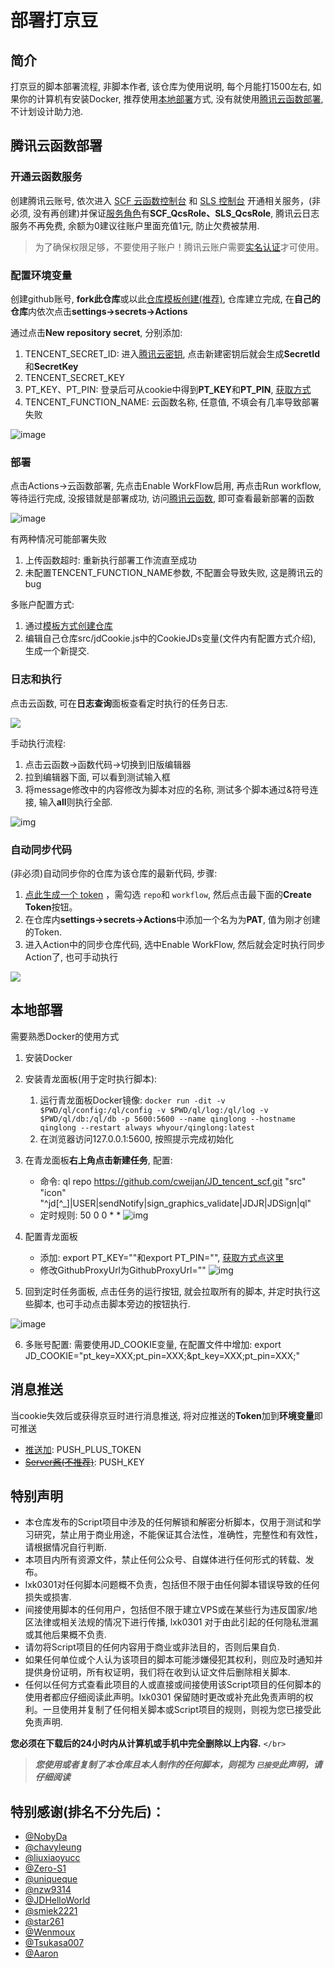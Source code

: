 # 部署打京豆

## 简介

打京豆的脚本部署流程, 非脚本作者, 该仓库为使用说明, 每个月能打1500左右, 如果你的计算机有安装Docker, 推荐使用[本地部署](#本地部署)方式, 没有就使用[腾讯云函数部署](#腾讯云函数部署), 不计划设计助力池.

## 腾讯云函数部署

### 开通云函数服务

创建腾讯云账号, 依次进入 [SCF 云函数控制台](https://console.cloud.tencent.com/scf) 和 [SLS 控制台](https://console.cloud.tencent.com/sls) 开通相关服务，(非必须, 没有再创建)并保证[服务角色](https://console.cloud.tencent.com/cam/role)有**SCF_QcsRole、SLS_QcsRole**, 腾讯云日志服务不再免费, 余额为0建议往账户里面充值1元, 防止欠费被禁用.

> 为了确保权限足够，不要使用子账户！腾讯云账户需要[实名认证](https://console.cloud.tencent.com/developer/auth)才可使用。

### 配置环境变量

创建github账号, **fork此仓库**或以此[仓库模板创建(推荐)](./wiki/importRepo.md), 仓库建立完成, 在**自己的仓库**内依次点击**settings->secrets->Actions**

通过点击**New repository secret**, 分别添加:

1. TENCENT_SECRET_ID: 进入[腾讯云密钥](https://console.cloud.tencent.com/cam/capi), 点击新建密钥后就会生成**SecretId**和**SecretKey**
2. TENCENT_SECRET_KEY
3. PT_KEY、PT_PIN: 登录后可从cookie中得到**PT_KEY**和**PT_PIN**, [获取方式](./wiki/GetJdCookie.md)
4. TENCENT_FUNCTION_NAME: 云函数名称, 任意值, 不填会有几率导致部署失败

![image](https://user-images.githubusercontent.com/27798227/153350464-52b14658-60ee-4b9c-a101-25a094e30f10.png)

### 部署

点击Actions->云函数部署, 先点击Enable WorkFlow启用, 再点击Run workflow, 等待运行完成, 没报错就是部署成功, 访问[腾讯云函数](https://console.cloud.tencent.com/scf/list), 即可查看最新部署的函数

![image](https://user-images.githubusercontent.com/6993269/99513289-6a152980-29c5-11eb-9266-3f56ba13d3b2.png)

有两种情况可能部署失败

1. 上传函数超时: 重新执行部署工作流直至成功
2. 未配置TENCENT_FUNCTION_NAME参数, 不配置会导致失败, 这是腾讯云的bug

多账户配置方式:

1. 通过[模板方式创建仓库](./wiki/importRepo.md)
2. 编辑自己仓库src/jdCookie.js中的CookieJDs变量(文件内有配置方式介绍), 生成一个新提交.

### 日志和执行

点击云函数, 可在**日志查询**面板查看定时执行的任务日志.

![](image/README/1644476536637.png)

手动执行流程:

1. 点击云函数->函数代码->切换到旧版编辑器
2. 拉到编辑器下面, 可以看到测试输入框
3. 将message修改中的内容修改为脚本对应的名称, 测试多个脚本通过&符号连接, 输入**all**则执行全部.

![img](image/README/1644476708924.png)

### 自动同步代码

(非必须)自动同步你的仓库为该仓库的最新代码, 步骤:

1. [点此生成一个 token](https://github.com/settings/tokens/new) ，需勾选 `repo`和 `workflow`, 然后点击最下面的**Create Token**按钮。
2. 在仓库内**settings->secrets->Actions**中添加一个名为为**PAT**, 值为刚才创建的Token.
3. 进入Action中的同步仓库代码, 选中Enable WorkFlow, 然后就会定时执行同步Action了, 也可手动执行

![](image/README/1644497801258.png)

## 本地部署

需要熟悉Docker的使用方式

1. 安装Docker
2. 安装青龙面板(用于定时执行脚本):

   1. 运行青龙面板Docker镜像: `docker run -dit -v $PWD/ql/config:/ql/config -v $PWD/ql/log:/ql/log -v $PWD/ql/db:/ql/db -p 5600:5600 --name qinglong --hostname qinglong --restart always whyour/qinglong:latest`
   2. 在浏览器访问127.0.0.1:5600, 按照提示完成初始化
3. 在青龙面板**右上角点击新建任务**, 配置:

   - 命令: ql repo https://github.com/cweijan/JD_tencent_scf.git "src"  "icon" "^jd[^_]|USER|sendNotify|sign_graphics_validate|JDJR|JDSign|ql"
   - 定时规则: 50 0 0 * *
     ![img](image/README/1644410122098.png)
4. 配置青龙面板

   - 添加: export PT_KEY=""和export PT_PIN="", [获取方式点这里](./wiki/GetJdCookie.md)
   - 修改GithubProxyUrl为GithubProxyUrl=""
     ![img](image/README/1644421618420.png)
5. 回到定时任务面板, 点击任务的运行按钮, 就会拉取所有的脚本, 并定时执行这些脚本, 也可手动点击脚本旁边的按钮执行.

![image](https://user-images.githubusercontent.com/27798227/153328329-b0854a0b-a279-4be9-aabe-f27fee1bb752.png)

6. 多账号配置: 需要使用JD_COOKIE变量, 在配置文件中增加: export JD_COOKIE="pt_key=XXX;pt_pin=XXX;&pt_key=XXX;pt_pin=XXX;"

## 消息推送

当cookie失效后或获得京豆时进行消息推送, 将对应推送的**Token**加到**环境变量**即可推送

- [推送加](http://www.pushplus.plus/): PUSH_PLUS_TOKEN
- [~~Server酱(不推荐)~~](https://sct.ftqq.com/sendkey): PUSH_KEY

## 特别声明

* 本仓库发布的Script项目中涉及的任何解锁和解密分析脚本，仅用于测试和学习研究，禁止用于商业用途，不能保证其合法性，准确性，完整性和有效性，请根据情况自行判断.
* 本项目内所有资源文件，禁止任何公众号、自媒体进行任何形式的转载、发布。
* lxk0301对任何脚本问题概不负责，包括但不限于由任何脚本错误导致的任何损失或损害.
* 间接使用脚本的任何用户，包括但不限于建立VPS或在某些行为违反国家/地区法律或相关法规的情况下进行传播, lxk0301 对于由此引起的任何隐私泄漏或其他后果概不负责.
* 请勿将Script项目的任何内容用于商业或非法目的，否则后果自负.
* 如果任何单位或个人认为该项目的脚本可能涉嫌侵犯其权利，则应及时通知并提供身份证明，所有权证明，我们将在收到认证文件后删除相关脚本.
* 任何以任何方式查看此项目的人或直接或间接使用该Script项目的任何脚本的使用者都应仔细阅读此声明。lxk0301 保留随时更改或补充此免责声明的权利。一旦使用并复制了任何相关脚本或Script项目的规则，则视为您已接受此免责声明.

 **您必须在下载后的24小时内从计算机或手机中完全删除以上内容.**  `</br>`

> ***您使用或者复制了本仓库且本人制作的任何脚本，则视为 `已接受`此声明，请仔细阅读***

## 特别感谢(排名不分先后)：

* [@NobyDa](https://github.com/NobyDa)
* [@chavyleung](https://github.com/chavyleung)
* [@liuxiaoyucc](https://github.com/liuxiaoyucc)
* [@Zero-S1](https://github.com/Zero-S1)
* [@uniqueque](https://github.com/uniqueque)
* [@nzw9314](https://github.com/nzw9314)
* [@JDHelloWorld](https://github.com/JDHelloWorld)
* [@smiek2221](https://github.com/smiek2221)
* [@star261](https://github.com/star261)
* [@Wenmoux](https://github.com/Wenmoux)
* [@Tsukasa007](https://github.com/Tsukasa007)
* [@Aaron](https://github.com/Aaron)
